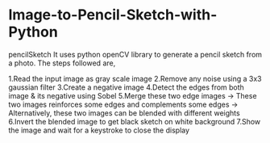 # Image-to-Pencil-Sketch-with-Python

pencilSketch
It uses python openCV library to generate a pencil sketch from a photo. The steps followed are,

1.Read the input image as gray scale image
2.Remove any noise using a 3x3 gaussian filter
3.Create a negative image
4.Detect the edges from both image & its negative using Sobel
5.Merge these two edge images -> These two images reinforces some edges and complements some edges -> Alternatively, these two images can be blended with different weights
6.Invert the blended image to get black sketch on white background
7.Show the image and wait for a keystroke to close the display
